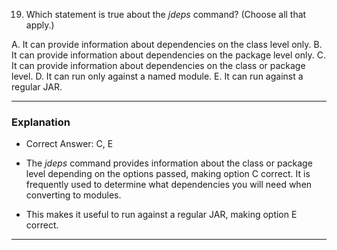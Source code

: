 19. Which statement is true about the *jdeps* command? (Choose all that apply.)

A. It can provide information about dependencies on the class level only.
B. It can provide information about dependencies on the package level only.
C. It can provide information about dependencies on the class or package level.
D. It can run only against a named module.
E. It can run against a regular JAR.





--- 

### Explanation ###

- Correct Answer: C, E

- The *jdeps* command provides information about the class or package level depending on the options passed,
  making option C correct. It is frequently used to determine what dependencies you will need when converting to modules.
- This makes it useful to run against a regular JAR, making option E correct.
--- 


